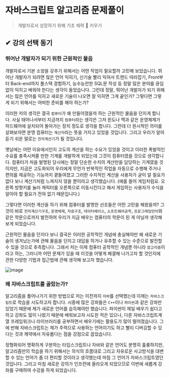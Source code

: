 # 자바스크립트 알고리즘 문제풀이

> 개발자로서 성장하기 위해 기초 체력 💪 키우기

## ✔ 강의 선택 동기

### 뛰어난 개발자가 되기 위한 근원적인 물음

개발자로서 기본 소양을 갖추기 위해서는 어떤 작업이 필요할까 고민해 보았습니다.
뛰어난 개발자가 되려면 많은 언어 익히기, 신기술 빨리 익혀서 트렌드 따라잡기, Front부터 Back-end까지 풀스택 경험하기, 능수능란한 SQL문 작성 등 정말 많은 분야를 끊임없이 익히고 배워야 한다는 생각이 들었습니다.
그런데 정말, 뛰어난 개발자가 되기 위해서는 많은 언어를 익히고 새로운 기술이 나오면 잘 익히면 그게 끝인가?
그렇다면 그렇게 되기 위해서는 어떠한 준비를 해야 하는가?

이러한 저의 생각은 결국 `컴퓨터`가 왜 만들어졌을까 하는 근원적인 물음을 던지게 합니다.
사실 태어나서부터 지금까지 `컴퓨터`라는 생각은 그저 윈도나 맥과 같은 운영체제가 하드웨어에 설치되어 돌아가는 장치 정도로 생각을 합니다. 그런데 더 원시적인 의미를 살펴보자면 분명 컴퓨터는 `계산자`라는 뜻을 가지고 있었을 것입니다.
그리고 우리가 알아 듣기 쉬운 말로는 `전자계산기`가 될 것입니다.

옛날에는 어떤 이유에서인지 고도의 계산을 하는 수요가 있었을 것이고 이러한 폭발적인 수요를 충족시켜줄 만한 기계를 개발하게 되었는데 그것이 컴퓨터였을 것으로 생각합니다. 컴퓨터가 처음 발명된 당시에는 정말 단순한 수치의 계산만을 담당하는 기계였을 것이지만, 지금은 고도화되어 우리에게 무언가 반복적인 작업을 자동으로 수행해 주거나 편의를 제공하는 기능까지 곁들여졌고 그러한 수치적인 계산을 사용자가 굳이 알 필요가 없다 보니 계산기처럼 느껴지지 않을 뿐이라고 생각했습니다. (예를 들어 게임처럼요. 오른쪽 방향키를 눌러 캐릭터를 오른쪽으로 이동시킨다고 해서 게임하는 사용자가 수식을 알아야 할 필요가 전혀 없기 때문입니다.)

그렇다면 이러한 계산을 하기 위해 컴퓨터를 발명한 선조들은 어떤 고민을 해왔을까? 그것이 바로 `전자계산기구조`, `운영체제`, `자료구조`, `데이터베이스`, `소프트웨어공학`, `프로그래밍언어`와 같은 학문으로까지 발전하여 우리가 지금 배우는 컴퓨터의 학문이 된 게 아닐까 생각해 보게 되었습니다.

근원적인 물음을 던지다 보니 결국은 이러한 공학적인 개념에 충실해야만 왜 새로운 기술이 생겨났는가에 관해 물음을 던지고 대답을 하거나 유추할 수 있는 수준으로 발전할 수 있을 것으로 추측합니다. 그래서 저는 이제 컴퓨터 공학적인 개념뿐 아니라 `알고리즘`이라고 하는, 그러니까 어떤 문제가 있을 때 이것을 어떻게 해결해 나가고자 할 것인지에 관한 다양한 기법과 접근법에 관해 생각해 보고자 했습니다.

![image](https://user-images.githubusercontent.com/22428471/113577023-8c999d80-965b-11eb-9493-7c38fdcc1050.png)


### 왜 자바스크립트를 골랐는가?

알고리즘을 풀어나가기 위한 방법으로 저는 이전까지 `자바`를 선택했는데 이제는 `자바스크립트`로 학습을 시도하고자 합니다.
시중에 많은 강좌들은 `C++`이나 `파이썬`과 같은 강좌만 있었기 때문에 제가 새로운 언어를 습득해야만 했습니다.
파이썬이 제일 배우기 쉽다고 하고 강좌도 많이 나왔기 때문에 배워보고자 시도한 적은 있으나, 다른 자바스크립트계열 프레임워크나 라이브러리를 공부하면서 배우기에는 활용도가 많이 떨어졌습니다. 그에 반해 자바스크립트는 제가 주력으로 사용하는 언어이기도 하고 빨리 디버깅할 수 있다는 것과 제약에서 자유롭다는 점을 강점으로 꼽았습니다.

정형화되어 명확하게 구분하는 타입스크립트나 자바와 같은 언어도 분명히 훌륭하지만, 알고리즘만의 학습을 하기 위해서는 의식의 흐름대로 그리고 자유로운 사고방식을 대변할 수 있는 언어가 좀 더 편리할 것이라고 생각했는데 마침 그 언어가 자바스크립트였던 것입니다. 그리고 마침 새로운 강의가 인프런에 올라오게 되었으므로 이번에 새롭게 강좌를 구매하여 수강을 하게 되었습니다.
